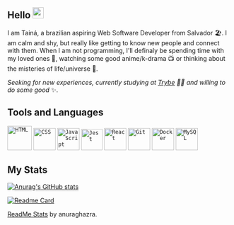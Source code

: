 ## Hello  <img src="https://media.giphy.com/media/hvRJCLFzcasrR4ia7z/giphy.gif" width="25px">

I am Tainá, a brazilian aspiring Web Software Developer from Salvador 🏖️. I am calm and shy, but really like getting to know new people and connect with them. When I am not programming, I'll definaly be spending time with my loved ones 👫, watching some good anime/k-drama 📺 or thinking about the misteries of life/universe 🤔.

*Seeking for new experiences, currently studying at [Trybe](https://app.betrybe.com) 👩‍💻 and willing to do some good* ✨.

## Tools and Languages

<code><img height="55" src="https://icons.iconarchive.com/icons/cornmanthe3rd/plex/256/Other-html-5-icon.png" alt="HTML"></code>
<code><img height="50" src="https://logospng.org/download/css-3/logo-css-3-2048.png" alt="CSS"></code>
<code><img height="50" src="https://logospng.org/download/javascript/logo-javascript-icon-1024.png" alt="JavaScript"></code>
<code><img height="48" src="https://symbols.getvecta.com/stencil_25/40_jest.5fde12ec22.png" alt="Jest"></code>
<code><img height="50" src="https://cdn4.iconfinder.com/data/icons/logos-3/600/React.js_logo-512.png" alt="React"></code>
<code><img height="50" src="https://hermes.digitalinnovation.one/articles/cover/8a7306cb-59e3-481f-832d-57ac4587b516.png" alt="Git"></code>
<code><img height="50" src="https://cdn-icons-png.flaticon.com/512/919/919853.png" alt="Docker"></code>
<code><img height="50" src="https://www.freepnglogos.com/uploads/logo-mysql-png/logo-mysql-mysql-logo-png-images-are-download-crazypng-21.png" alt="MySQL"></code>

## My Stats

[![Anurag's GitHub stats](https://github-readme-stats.vercel.app/api?username=tainnaps&show_icons=true&theme=github_dark&include_all_commits=true&count_private=true)](https://github.com/anuraghazra/github-readme-stats)

[![Readme Card](https://github-readme-stats.vercel.app/api/top-langs/?username=tainnaps&theme=github_dark&layout=compact&card_width=447)](https://github.com/anuraghazra/github-readme-stats)

[ReadMe Stats](https://github.com/anuraghazra/github-readme-stats) by anuraghazra.
